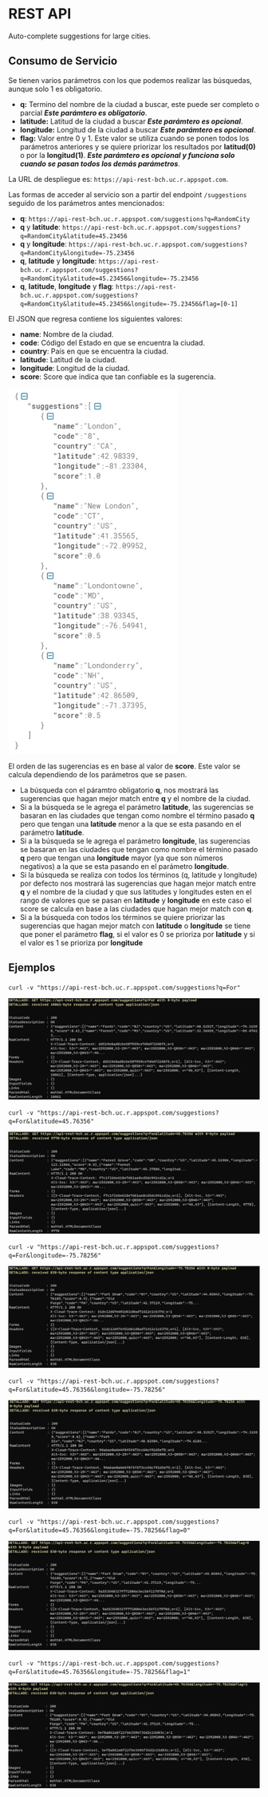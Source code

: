 # REST API
Auto-complete suggestions for large cities.

## Consumo de Servicio
Se tienen varios parámetros con los que podemos realizar las búsquedas, aunque solo 1 es obligatorio.

- **q:** Termino del nombre de la ciudad a buscar, este puede ser completo o parcial _**Este parámtero es obligatorio**_.
- **latitude:** Latitud de la ciudad a buscar _**Este parámtero es opcional**_.
- **longitude:** Longitud de la ciudad a buscar _**Este parámtero es opcional**_.
- **flag:** Valor entre 0 y 1. Este valor se utiliza cuando se ponen todos los parámetros anteriores y se quiere priorizar los resultados por **latitud(0)** o por
  la **longitud(1)**. _**Este parámtero es opcional y funciona solo cuando se pasan todos los demás parámetros**_.

La URL de despliegue es: `https://api-rest-bch.uc.r.appspot.com`.

Las formas de acceder al servicio son a partir del endpoint `/suggestions` seguido de los parámetros antes mencionados:

* **q**: `https://api-rest-bch.uc.r.appspot.com/suggestions?q=RandomCity`
* **q** y **latitude**: `https://api-rest-bch.uc.r.appspot.com/suggestions?q=RandomCity&latitude=45.23456`
* **q** y **longitude**: `https://api-rest-bch.uc.r.appspot.com/suggestions?q=RandomCity&longitude=-75.23456`
* **q**, **latitude** y **longitude**: `https://api-rest-bch.uc.r.appspot.com/suggestions?q=RandomCity&latitude=45.23456&longitude=-75.23456`
* **q**, **latitude**, **longitude** y **flag**: `https://api-rest-bch.uc.r.appspot.com/suggestions?q=RandomCity&latitude=45.23456&longitude=-75.23456&flag=[0-1]`

El JSON que regresa contiene los siguientes valores:

* **name**: Nombre de la ciudad.
* **code**: Código del Estado en que se encuentra la ciudad.
* **country**: País en que se encuentra la ciudad.
* **latitude**: Latitud de la ciudad.
* **longitude**: Longitud de la ciudad.
* **score**: Score que indica que tan confiable es la sugerencia.

![json](images/json.jpg)

El orden de las sugerencias es en base al valor de **score**. Este valor se calcula dependiendo de los parámetros que se pasen.

- La búsqueda con el páramtro obligatorio **q**, nos mostrará las sugerencias que hagan mejor match entre **q** y el nombre de la ciudad.
- Si a la búsqueda se le agrega el parámetro **latitude**, las sugerencias se basaran en las ciudades que tengan como nombre el término pasado **q** pero que 
  tengan una **latitude** menor a la que se esta pasando en el parámetro **latitude**.
- Si a la búsqueda se le agrega el parámetro **longitude**, las sugerencias se basaran en las ciudades que tengan como nombre el término pasado **q** pero que 
  tengan una **longitude** mayor (ya que son números negativos) a la que se esta pasando en el parámetro **longitude**.
- Si la búsqueda se realiza con todos los términos (q, latitude y longitude) por defecto nos mostrará las sugerencias que hagan mejor match entre **q** y el 
  nombre de la ciudad y que sus latitudes y longitudes esten en el rango de valores que se pasan en **latitude** y **longitude** en este caso el score se calcula
  en base a las ciudades que hagan mejor match con **q**.
- Si a la búsqueda con todos los términos se quiere priorizar las sugerencias que hagan mejor match con **latitude** o **longitude** se tiene que poner el parámetro
  **flag**, si el valor es 0 se prioriza por **latitude** y si el valor es 1 se prioriza por **longitude**

## Ejemplos
`curl -v "https://api-rest-bch.uc.r.appspot.com/suggestions?q=For"`

![curl](images/curl.jpg)

`curl -v "https://api-rest-bch.uc.r.appspot.com/suggestions?q=For&latitude=45.76356"`

![curl](images/curl1.jpg)

`curl -v "https://api-rest-bch.uc.r.appspot.com/suggestions?q=For&longitude=-75.78256"`

![curl](images/curl2.jpg)

`curl -v "https://api-rest-bch.uc.r.appspot.com/suggestions?q=For&latitude=45.76356&longitude=-75.78256"`

![curl](images/curl3.jpg)

`curl -v "https://api-rest-bch.uc.r.appspot.com/suggestions?q=For&latitude=45.76356&longitude=-75.78256&flag=0"`

![curl](images/curl4.jpg)

`curl -v "https://api-rest-bch.uc.r.appspot.com/suggestions?q=For&latitude=45.76356&longitude=-75.78256&flag=1"`

![curl](images/curl5.jpg)
